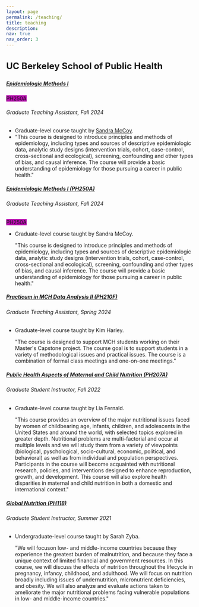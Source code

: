 ```yaml
---
layout: page
permalink: /teaching/
title: teaching
description: 
nav: true
nav_order: 3
---
```


<h3 class="mt-4" style="font-size: 1.5rem;">UC Berkeley School of Public Health</h3>

<div class="card mt-3">
  <div class="p-3">
    <div class="row">
      <div class="col-sm-10">
        <h5 class="card-title"><a href="https://guide.berkeley.edu/courses/pb_hlth/">Epidemiologic Methods I</a></h5>
      </div>
      <div class="col-sm-2 text-left text-sm-right">
        <span class="badge font-weight-bold text-uppercase purple-color align-middle" style="background-color: #b509ac;">
            PH250A
        </span>
      </div>
    </div>
    <h6 class="font-italic mt-2 mt-sm-0">Graduate Teaching Assistant, Fall 2024</h6>
    <ul class="card-text font-weight-light list-group list-group-flush">
      <li class="list-group-item" style="border: none;">Graduate-level course taught by <a href="https://publichealth.berkeley.edu/people/sandra-mccoy">Sandra McCoy</a>.</li>
      <li class="list-group-item font-italic" style="border: none;">"This course is designed to introduce principles and methods of epidemiology, including types and sources of descriptive epidemiologic data, analytic study designs (intervention trials, cohort, case-control, cross-sectional and ecological), screening, confounding and other types of bias, and causal inference. The course will provide a basic understanding of epidemiology for those pursuing a career in public health."</li>
    </ul>
  </div>
</div>


<!-- Epidemiologic Methods I (PH250A) -->
<div class="card mt-3">
  <div class="p-3">
    <div class="row">
      <div class="col-sm-10">
        <h5 id="PH250A" class="card-title"><a href="https://guide.berkeley.edu/courses/pb_hlth/">Epidemiologic Methods I (PH250A)</a></h5>
        <h6 class="card-subtitle font-italic">Graduate Teaching Assistant, Fall 2024</h6>
      </div>
      <div class="col-sm-2 text-left text-sm-right">
        <span class="badge font-weight-bold text-uppercase purple-color align-middle" style="background-color: #b509ac;">
            PH250A
        </span>
      </div>
    </div>
    <ul class="card-text font-weight-light list-group list-group-flush">
      <li class="list-group-item">
        <div class="row">
            <p>Graduate-level course taught by Sandra McCoy.</p>
            <p style="font-italic">"This course is designed to introduce principles and methods of epidemiology, including types and sources of descriptive epidemiologic data, analytic study designs (intervention trials, cohort, case-control, cross-sectional and ecological), screening, confounding and other types of bias, and causal inference. The course will provide a basic understanding of epidemiology for those pursuing a career in public health."</p>
        </div>
      </li>
    </ul>
  </div>
</div>

<!-- Practicum in MCH Data Analysis  (PH210F) -->
<div class="card mt-3">
  <div class="p-3">
    <div class="row">
      <div class="col-sm-10">
        <h5 id="PH210F" class="card-title"><a href="https://guide.berkeley.edu/courses/pb_hlth/">Practicum in MCH Data Analysis II (PH210F)</a></h5>
        <h6 class="card-subtitle font-italic">Graduate Teaching Assistant, Spring 2024</h6>
      </div>
    </div>
    <ul class="card-text font-weight-light list-group list-group-flush">
      <li class="list-group-item">
        <div class="row">
          <div class="col-sm-9">
            <p>Graduate-level course taught by Kim Harley.</p>
            <p>"The course is designed to support MCH students working on their Master's Capstone project. The course goal is to support students in a variety of methodological issues and practical issues. The course is a combination of formal class meetings and one-on-one meetings."</p>
          </div>
        </div>
      </li>
    </ul>
  </div>
</div>

<!-- Public Health Aspects of Maternal and Child Nutrition  (PH207A) -->
<div class="card mt-3">
  <div class="p-3">
    <div class="row">
      <div class="col-sm-10">
        <h5 id="PH207A" class="card-title"><a href="https://guide.berkeley.edu/courses/pb_hlth/">Public Health Aspects of Maternal and Child Nutrition (PH207A)</a></h5>
        <h6 class="card-subtitle font-italic">Graduate Student Instructor, Fall 2022</h6>
      </div>
    </div>
    <ul class="card-text font-weight-light list-group list-group-flush">
      <li class="list-group-item">
        <div class="row">
          <div class="col-sm-9">
            <p>Graduate-level course taught by Lia Fernald.</p>
            <p>"This course provides an overview of the major nutritional issues faced by women of childbearing age, infants, children, and adolescents in the United States and around the world, with selected topics explored in greater depth. Nutritional problems are multi-factorial and occur at multiple levels and we will study them from a variety of viewpoints (biological, pyschological, socio-cultural, economic, political, and behavioral) as well as from individual and population perspectives. Participants in the course will become acquainted with nutritional research, policies, and interventions designed to enhance reproduction, growth, and development. This course will also explore health disparities in maternal and child nutrition in both a domestic and international context."</p>
          </div>
        </div>
      </li>
    </ul>
  </div>
</div>

<!-- Global Nutrition (PH118) -->
<div class="card mt-3">
  <div class="p-3">
    <div class="row">
      <div class="col-sm-10">
        <h5 id="PH118" class="card-title"><a href="https://guide.berkeley.edu/courses/pb_hlth/">Global Nutrition (PH118)</a></h5>
        <h6 class="card-subtitle font-italic">Graduate Student Instructor, Summer 2021</h6>
      </div>
    </div>
    <ul class="card-text font-weight-light list-group list-group-flush">
      <li class="list-group-item">
        <div class="row">
          <div class="col-sm-9">
            <p>Undergraduate-level course taught by Sarah Zyba.</p>
            <p>"We will focuson low- and middle-income countries because they experience the greatest burden of malnutrition, and because they face a unique context of limited financial and government resources. In this course, we will discuss the effects of nutrition throughout the lifecycle in pregnancy, infancy, childhood, and adulthood. We will focus on nutrition broadly including issues of undernutrition, micronutrient deficiencies, and obesity. We will also analyze and evaluate actions taken to ameliorate the major nutritional problems facing vulnerable populations in low- and middle-income countries."</p>
          </div>
        </div>
      </li>
    </ul>
  </div>
</div>

